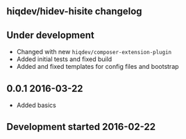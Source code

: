 hiqdev/hidev-hisite changelog
-----------------------------

## Under development

- Changed with new `hiqdev/composer-extension-plugin`
- Added initial tests and fixed build
- Added and fixed templates for config files and bootstrap

## 0.0.1 2016-03-22

- Added basics

## Development started 2016-02-22

